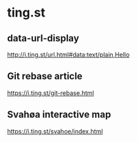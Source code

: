 # ting.st

## data-url-display

http://i.ting.st/url.html#data:text/plain,Hello

## Git rebase article

https://i.ting.st/git-rebase.html

## Svahøa interactive map

https://i.ting.st/svahoe/index.html
